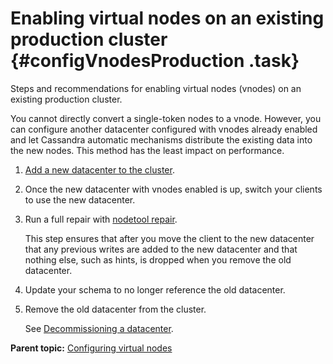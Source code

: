 # Enabling virtual nodes on an existing production cluster {#configVnodesProduction .task}

Steps and recommendations for enabling virtual nodes \(vnodes\) on an existing production cluster.

You cannot directly convert a single-token nodes to a vnode. However, you can configure another datacenter configured with vnodes already enabled and let Cassandra automatic mechanisms distribute the existing data into the new nodes. This method has the least impact on performance.

1.  [Add a new datacenter to the cluster](../operations/opsAddDCToCluster.md).

2.  Once the new datacenter with vnodes enabled is up, switch your clients to use the new datacenter.

3.  Run a full repair with [nodetool repair](../tools/toolsRepair.md).

    This step ensures that after you move the client to the new datacenter that any previous writes are added to the new datacenter and that nothing else, such as hints, is dropped when you remove the old datacenter.

4.  Update your schema to no longer reference the old datacenter.

5.  Remove the old datacenter from the cluster.

    See [Decommissioning a datacenter](../operations/opsDecomissionDC.md).


**Parent topic:** [Configuring virtual nodes](../../cassandra/configuration/configVirtualNodesTOC.md)

